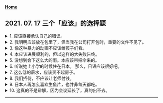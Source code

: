 **[Home](../Menu.md)**
## 2021. 07. 17 三个「应该」的选择题
<details>
<summary>
1. 应该直接承认自己的错误。</summary>

自分の間違いを素直に認めるべきだ。
</details>

<details>
<summary>
2. 我明明应该放在包里了，但当我在公司打开包时，重要的文件不见了。</summary>

ちゃんと鞄に入れたはずなのに、会社で鞄を開くと、大切な書類がなくなっていた。
</details>

<details>
<summary>
3. 像这种暴力的动画不应该给孩子们看。</summary>

このような暴力的アニメは、子供に見せるべきではない。
</details>

<details>
<summary>
4. 本应该进展顺利的，但以这样的大失败告终。</summary>

うまくいくはずだったが、なんと大失敗に終わってしまった。
</details>

<details>
<summary>
5. 没想到会下这么大的雨。本应该带把伞来的。</summary>

こんな大雨になるとは。傘を持ってくるべきだった。
</details>

<details>
<summary>
6. 听说她上小学的时候住在日本。
那么，日语应该很好吧。</summary>

彼女は小学校の頃日本に住んでいたそうです。
それなら日本語が上手なわけですね。
</details>

<details>
<summary>
7. 这么低的薪水，应该买不起房子。</summary>

こんな安い給料で、マイホームが買えるわけがないだろう。
</details>

<details>
<summary>
8. 我们招待，不应该让老师付钱。</summary>

私たちが招待しために、先生にお金を払わせるわけがないよ。
</details>

<details>
<summary>
9. 日本人再怎么喜欢生鱼片，也并非每天都吃。</summary>

いくら日本人が刺身が好きだからって、毎日食べるわけではないよ。
</details>

<details>
<summary>
10. 这真的不是辩解，因为会议延长了，真的出不去。</summary>

実は弁解するわけではないが、会議が長引くいて抜け出せなかったんだよ。
</details>

---
